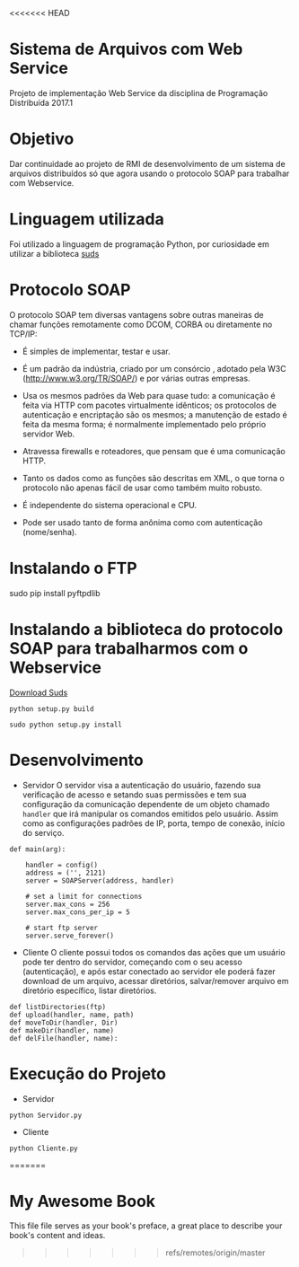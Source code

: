 <<<<<<< HEAD
# Sistema de Arquivos com Web Service

Projeto de implementação Web Service da disciplina de Programação Distribuída 2017.1

# Objetivo
Dar continuidade ao projeto de RMI de desenvolvimento de um sistema de arquivos distribuídos só que agora usando o protocolo SOAP para trabalhar com Webservice.

# Linguagem utilizada
Foi utilizado a linguagem de programação Python, por curiosidade em utilizar a biblioteca [suds](http://ricardoduarte.net/posts/como-acessar-webservices-soap-com-python.html)

# Protocolo SOAP

O protocolo SOAP tem diversas vantagens sobre outras maneiras de chamar funções remotamente como DCOM, CORBA ou diretamente no TCP/IP:

- É simples de implementar, testar e usar.

- É um padrão da indústria, criado por um consórcio , adotado pela W3C (http://www.w3.org/TR/SOAP/) e por várias outras empresas.
- Usa os mesmos padrões da Web para quase tudo: a comunicação é feita via HTTP com pacotes virtualmente idênticos; os protocolos de autenticação e encriptação são os mesmos; a manutenção de estado é feita da mesma forma; é normalmente implementado pelo próprio servidor Web.
- Atravessa firewalls e roteadores, que pensam que é uma comunicação HTTP.
- Tanto os dados como as funções são descritas em XML, o que torna o protocolo não apenas fácil de usar como também muito robusto.
- É independente do sistema operacional e CPU.
- Pode ser usado tanto de forma anônima como com autenticação (nome/senha). 


# Instalando o FTP

sudo pip install pyftpdlib

# Instalando a biblioteca do protocolo SOAP para trabalharmos com o Webservice

[Download Suds](https://pypi.python.org/pypi/suds)

```
python setup.py build

sudo python setup.py install
```

# Desenvolvimento

- Servidor
O servidor visa a autenticação do usuário, fazendo sua verificação de acesso e setando suas permissões e tem sua configuração da comunicação dependente de um objeto chamado ```handler``` que irá manipular os comandos emitidos pelo usuário. Assim como as configurações padrões de IP, porta, tempo de conexão, início do serviço.

```
def main(arg):
    
    handler = config()
    address = ('', 2121)
    server = SOAPServer(address, handler)

    # set a limit for connections
    server.max_cons = 256
    server.max_cons_per_ip = 5

    # start ftp server
    server.serve_forever()
```

- Cliente
O cliente possui todos os comandos das ações que um usuário pode ter dentro do servidor, começando com o seu acesso (autenticação), e após estar conectado ao servidor ele poderá fazer download de um arquivo, acessar diretórios, salvar/remover arquivo em diretório específico, listar diretórios.

```
def listDirectories(ftp)
def upload(handler, name, path)
def moveToDir(handler, Dir)
def makeDir(handler, name)
def delFile(handler, name):

```


# Execução do Projeto

- Servidor
```
python Servidor.py
```

- Cliente 
```
python Cliente.py
```
=======
# My Awesome Book

This file file serves as your book's preface, a great place to describe your book's content and ideas.
>>>>>>> refs/remotes/origin/master
